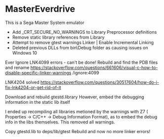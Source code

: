 # MasterEverdrive
This is a Sega Master System emulator

* Add _CRT_SECURE_NO_WARNINGS to Library Preprocessor definitions
* Remove static library references from  Library
* Attempt to remove gtest warnings Linker | Enable Incremental Linking
* Deleted previous DLLs from bin\Debug folder as causing issues on Windows 10


Ever
Ignore LNK4099 errors - can't be done!  Rebuild and find the PDB files and rename
https://stackoverflow.com/questions/661606/visual-c-how-to-disable-specific-linker-warnings
/ignore:4099

LNK4204 solved
https://stackoverflow.com/questions/30517604/how-do-i-fix-lnk4204-or-get-rid-of-it

Download and rebuild gtestd.library
However, embed the debugging information in the static lib itself

I ended up recompiling all libraries metioned by the warnings with Z7 (
Properties -> C/C++ -> Debug Information Format), as to embed the debug info in the libs themselves. 
This removed all warnings.


Copy gtestd.lib to deps/lib/gtest
Rebuild and now no more linker errors!